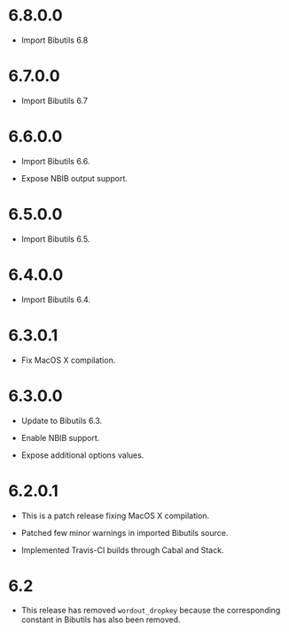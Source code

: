 # 6.8.0.0

  - Import Bibutils 6.8


# 6.7.0.0

  - Import Bibutils 6.7


# 6.6.0.0

  - Import Bibutils 6.6.

  - Expose NBIB output support.


# 6.5.0.0

  - Import Bibutils 6.5.


# 6.4.0.0

  - Import Bibutils 6.4.


# 6.3.0.1

  - Fix MacOS X compilation.


# 6.3.0.0

  - Update to Bibutils 6.3.

  - Enable NBIB support.

  - Expose additional options values.


# 6.2.0.1

  - This is a patch release fixing MacOS X compilation.

  - Patched few minor warnings in imported Bibutils source.

  - Implemented Travis-CI builds through Cabal and Stack.


# 6.2

  - This release has removed `wordout_dropkey` because the corresponding
    constant in Bibutils has also been removed.
